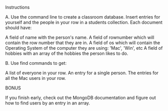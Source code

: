 Instructions

A. Use the command line to create a classroom database. Insert entries for yourself and the people in your row in a students collection. Each document should have:


A field of name with the person's name.
A field of rownumber which will contain the row number that they are in.
A field of os which will contain the Operating System of the computer they are using: 'Mac', 'Win', etc
A field of hobbies with an array of the hobbies the person likes to do.


B. Use find commands to get:


A list of everyone in your row.
An entry for a single person.
The entries for all the Mac users in your row. 



BONUS

If you finish early, check out the MongoDB documentation and figure out how to find users by an entry in an array.